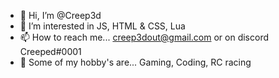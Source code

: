 - 👋 Hi, I’m @Creep3d
- 👀 I’m interested in JS, HTML & CSS, Lua 
- 📫 How to reach me... creep3dout@gmail.com or on discord Creeped#0001 
- 🔭 Some of my hobby's are... Gaming, Coding, RC racing 
